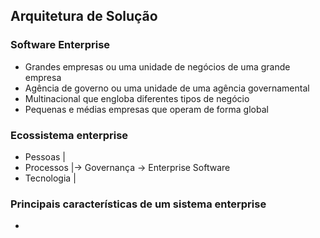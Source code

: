 ## Arquitetura de Solução

### Software Enterprise
  - Grandes empresas ou uma unidade de negócios de uma grande  empresa
  - Agência de governo ou uma unidade de uma agência governamental
  - Multinacional que engloba diferentes tipos de negócio
  - Pequenas e médias empresas que operam de forma global

### Ecossistema enterprise
  - Pessoas           |
  - Processos         |-> Governança -> Enterprise Software
  - Tecnologia        |

### Principais características de um sistema enterprise
  - 
